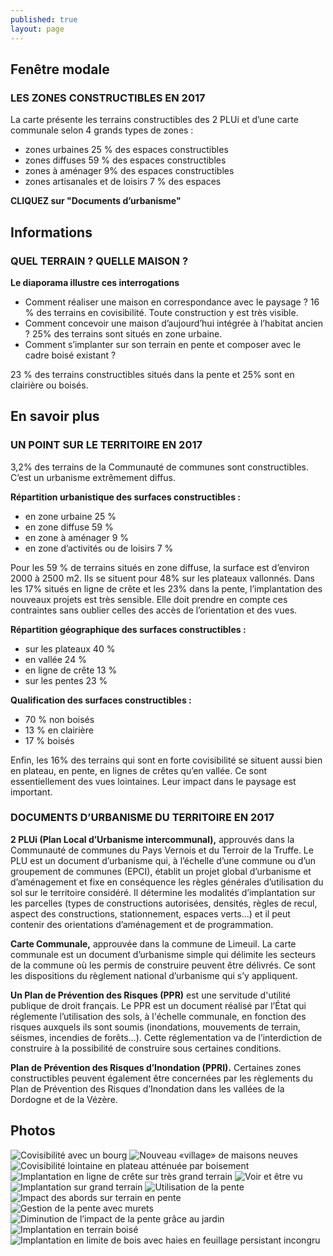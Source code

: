 ```yaml
---
published: true
layout: page
---
```



## Fenêtre modale

### LES ZONES CONSTRUCTIBLES EN 2017


La carte présente les terrains constructibles des 2 PLUi et d’une carte communale selon 4 grands types de zones :

- zones urbaines 25 % des espaces constructibles
- zones diffuses 59 % des espaces constructibles
- zones à aménager 9% des espaces constructibles 
- zones artisanales et de loisirs 7 % des espaces

**CLIQUEZ sur "Documents d’urbanisme"**



## Informations

### QUEL TERRAIN ? QUELLE MAISON ?

**Le diaporama illustre ces interrogations**

- Comment réaliser une maison en correspondance avec le paysage ?
16 % des terrains en covisibilité. Toute construction y est très visible. 
- Comment concevoir une maison d’aujourd’hui intégrée à l’habitat ancien ? 25% des terrains sont situés en zone urbaine.
- Comment s’implanter sur son terrain en pente et composer avec le cadre boisé existant ? 

23 % des terrains constructibles situés dans la pente et 25% sont en clairière ou boisés.

## En savoir plus

### UN POINT SUR LE TERRITOIRE EN 2017

3,2%  des terrains de la Communauté de communes sont constructibles. C’est un urbanisme extrêmement diffus.

**Répartition urbanistique des surfaces constructibles :**

- en zone urbaine 25 %
- en zone diffuse 59 %
- en zone à aménager 9 %
- en zone d’activités ou de loisirs 7 %

Pour les 59 % de terrains situés en zone diffuse, la surface est d’environ 2000 à 2500 m2. Ils se situent pour 48% sur les plateaux vallonnés. Dans les 17% situés en ligne de crête et les 23% dans la pente, l’implantation des nouveaux projets est très sensible. Elle doit prendre en compte ces contraintes sans oublier celles des accès de l’orientation et des vues.

**Répartition géographique des surfaces constructibles :**

- sur les plateaux 40 %
- en vallée 24 %
- en ligne de crête 13 %
- sur les pentes 23 %

**Qualification des surfaces constructibles :**

- 70 % non boisés
- 13 % en clairière
- 17 % boisés

Enfin, les 16% des terrains qui sont en forte covisibilité se situent aussi bien en plateau, en pente, en lignes de crêtes qu’en vallée. Ce sont essentiellement des vues lointaines. Leur impact dans le paysage est important.

### DOCUMENTS D’URBANISME DU TERRITOIRE EN 2017


**2 PLUi (Plan Local d’Urbanisme intercommunal),** approuvés dans la Communauté de communes du Pays Vernois et du Terroir de la Truffe.
Le PLU est un document d’urbanisme qui, à l’échelle d’une commune ou d’un groupement de communes (EPCI), établit un projet global d’urbanisme et d’aménagement et fixe en conséquence les règles générales d’utilisation du sol sur le territoire considéré. Il détermine les modalités d’implantation sur les parcelles (types de constructions autorisées, densités, règles de recul, aspect des constructions, stationnement, espaces verts…) et il peut contenir des orientations d’aménagement et de programmation.

**Carte Communale,**
approuvée dans la commune de Limeuil.
La carte communale est un document d’urbanisme simple qui délimite les secteurs de la commune où les permis de construire peuvent être délivrés. Ce sont les dispositions du règlement national d’urbanisme qui s’y appliquent.

**Un Plan de Prévention des Risques (PPR)**
est une servitude d'utilité publique de droit français.
Le PPR est un document réalisé par l’État qui réglemente l’utilisation des sols, à l'échelle communale, en fonction des risques auxquels ils sont soumis (inondations, mouvements de terrain, séismes, incendies de forêts...). Cette réglementation va de l’interdiction de construire à la possibilité de construire sous certaines conditions.

**Plan de Prévention des Risques d’Inondation (PPRI).**
Certaines zones constructibles peuvent également être concernées par les règlements du Plan de Prévention des Risques d’Inondation dans les vallées de la Dordogne et de la Vézère.



## Photos

![Covisibilité avec un bourg](/data/images/20/urbanisme/20_URBA_01.jpg)
![Nouveau «village» de maisons neuves](/data/images/20/urbanisme/20_URBA_02.jpg)
![Covisibilité lointaine en plateau atténuée par boisement](/data/images/20/urbanisme/20_URBA_03.jpg)
![Implantation en ligne de crête sur très grand terrain](/data/images/20/urbanisme/20_URBA_04.jpg)
![Voir et être vu](/data/images/20/urbanisme/20_URBA_05.jpg)
![Implantation sur grand terrain](/data/images/20/urbanisme/20_URBA_06.jpg)
![Utilisation de la pente](/data/images/20/urbanisme/20_URBA_07.jpg)
![Impact des abords sur terrain en pente](/data/images/20/urbanisme/20_URBA_08.jpg)
![Gestion de la pente avec murets](/data/images/20/urbanisme/20_URBA_09.jpg)
![Diminution de l’impact de la pente grâce au jardin](/data/images/20/urbanisme/20_URBA_10.jpg)
![Implantation en terrain boisé](/data/images/20/urbanisme/20_URBA_11.jpg)
![Implantation en limite de bois avec haies en feuillage persistant incongru](/data/images/20/urbanisme/20_URBA_12.jpg)
